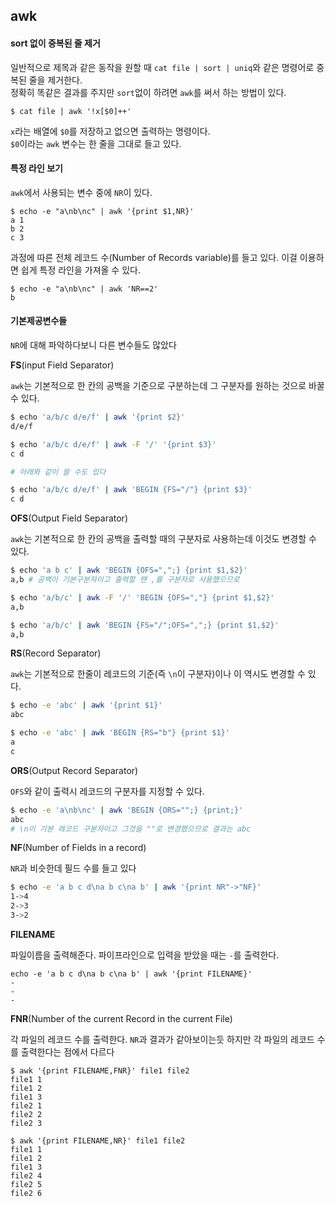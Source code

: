 awk
---


#### sort 없이 중복된 줄 제거

일반적으로 제목과 같은 동작을 원할 때 `cat file | sort | uniq`와 같은 명령어로
중복된 줄을 제거한다.\
정확히 똑같은 결과를 주지만 `sort`없이 하려면 `awk`를 써서 하는 방법이 있다.

```
$ cat file | awk '!x[$0]++'
```

`x`라는 배열에 `$0`를 저장하고 없으면 출력하는 명령이다.\
`$0`이라는 `awk` 변수는 한 줄을 그대로 들고 있다.


#### 특정 라인 보기

`awk`에서 사용되는 변수 중에 `NR`이 있다.

```
$ echo -e "a\nb\nc" | awk '{print $1,NR}'
a 1
b 2
c 3
```

과정에 따른 전체 레코드 수(Number of Records variable)를 들고 있다.
이걸 이용하면 쉽게 특정 라인을 가져올 수 있다.

```
$ echo -e "a\nb\nc" | awk 'NR==2'
b
```

#### 기본제공변수들

`NR`에 대해 파악하다보니 다른 변수들도 많았다


**FS**(input Field Separator)

`awk`는 기본적으로 한 칸의 공백을 기준으로 구분하는데 그 구분자를 원하는 것으로 바꿀 수
있다.

```sh
$ echo 'a/b/c d/e/f' | awk '{print $2}'
d/e/f

$ echo 'a/b/c d/e/f' | awk -F '/' '{print $3}'
c d

# 아래와 같이 쓸 수도 있다

$ echo 'a/b/c d/e/f' | awk 'BEGIN {FS="/"} {print $3}'
c d
```

**OFS**(Output Field Separator)

`awk`는 기본적으로 한 칸의 공백을 출력할 때의 구분자로 사용하는데 이것도 변경할
수 있다.

```sh
$ echo 'a b c' | awk 'BEGIN {OFS=",";} {print $1,$2}'
a,b # 공백이 기본구분자이고 출력할 땐 ,를 구분자로 사용했으므로

$ echo 'a/b/c' | awk -F '/' 'BEGIN {OFS=","} {print $1,$2}'
a,b

$ echo 'a/b/c' | awk 'BEGIN {FS="/";OFS=",";} {print $1,$2}'
a,b
```

**RS**(Record Separator)

`awk`는 기본적으로 한줄이 레코드의 기준(즉 `\n`이 구분자)이나 이 역시도 변경할 수
있다.

```sh
$ echo -e 'abc' | awk '{print $1}'
abc

$ echo -e 'abc' | awk 'BEGIN {RS="b"} {print $1}'
a
c
```

**ORS**(Output Record Separator)

`OFS`와 같이 출력시 레코드의 구분자를 지정할 수 있다.

```sh
$ echo -e 'a\nb\nc' | awk 'BEGIN {ORS="";} {print;}'
abc
# \n이 기본 레코드 구분자이고 그것을 ""로 변경했으므로 결과는 abc
```

**NF**(Number of Fields in a record)

`NR`과 비슷한데 필드 수를 들고 있다

```sh
$ echo -e 'a b c d\na b c\na b' | awk '{print NR"->"NF}'
1->4
2->3
3->2
```

**FILENAME**

파일이름을 출력해준다.
파이프라인으로 입력을 받았을 때는 `-`를 출력한다.

```
echo -e 'a b c d\na b c\na b' | awk '{print FILENAME}'
-
-
-
```

**FNR**(Number of the current Record in the current File)

각 파일의 레코드 수를 출력한다.
`NR`과 결과가 같아보이는듯 하지만 각 파일의 레코드 수를 출력한다는 점에서 다르다

```
$ awk '{print FILENAME,FNR}' file1 file2
file1 1
file1 2
file1 3
file2 1
file2 2
file2 3

$ awk '{print FILENAME,NR}' file1 file2
file1 1
file1 2
file1 3
file2 4
file2 5
file2 6
```
